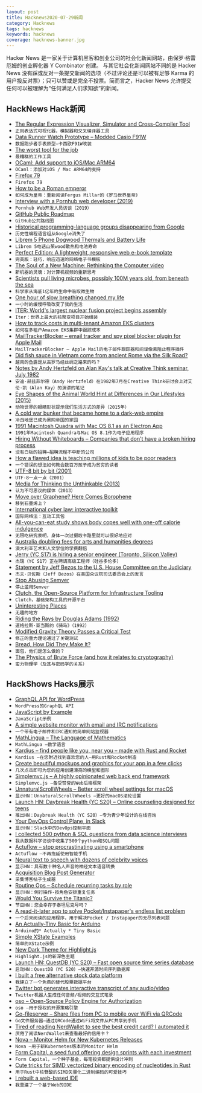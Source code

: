 ```yaml
---
layout: post
title: Hacknews2020-07-29新闻
category: Hacknews
tags: hacknews
keywords: hacknews
coverage: hacknews-banner.jpg
---
```


Hacker News 是一家关于计算机黑客和创业公司的社会化新闻网站，由保罗·格雷厄姆的创业孵化器 Y Combinator 创建。
与其它社会化新闻网站不同的是 Hacker News 没有踩或反对一条提交新闻的选项（不过评论还是可以被有足够 Karma 的用户投反对票）；只可以赞或是完全不投票。简而言之，Hacker News 允许提交任何可以被理解为“任何满足人们求知欲”的新闻。

## HackNews Hack新闻


- [The Regular Expression Visualizer, Simulator and Cross-Compiler Tool](https://blog.robertelder.org/regular-expression-visualizer/)
- `正则表达式可视化器，模拟器和交叉编译器工具`
- [Data Runner Watch Prototype – Modded Casio F91W](https://n-o-d-e.net/datarunner.html)
- `数据跑步者手表原型–卡西欧F91W改装`
- [The worst tool for the job](https://www.johndcook.com/blog/2020/07/25/worst-tool-for-the-job/)
- `最糟糕的工作工具`
- [OCaml: Add support to iOS/Mac ARM64](https://github.com/ocaml/ocaml/pull/9699)
- `OCaml：添加对iOS / Mac ARM64的支持`
- [Firefox 79](https://hacks.mozilla.org/2020/07/firefox-79/)
- `Firefox 79`
- [How to be a Roman emperor](https://www.the-tls.co.uk/articles/how-to-be-a-roman-emperor-essay-mary-beard/)
- `如何成为皇帝：重新阅读Fergus Millar的《罗马世界皇帝》`
- [Interview with a Pornhub web developer (2019)](https://davidwalsh.name/pornhub-interview)
- `Pornhub Web开发人员访谈（2019）`
- [GitHub Public Roadmap](https://github.com/github/roadmap)
- `GitHub公共路线图`
- [Historical programming-language groups disappearing from Google](https://lwn.net/Articles/827233/)
- `历史性编程语言组从Google消失了`
- [Librem 5 Phone Dogwood Thermals and Battery Life](https://puri.sm/posts/dogwood-thermals-and-battery-life/)
- `Librem 5电话山茱wood散热和电池寿命`
- [Perfect Edition: A lightweight, responsive web e-book template](https://github.com/robinsloan/perfect-edition)
- `完美版：轻巧，响应迅速的网络电子书模板`
- [The Soul of a New Machine: Rethinking the Computer video](https://www.youtube.com/watch?v=vvZA9n3e5pc&list=PLoROMvodv4rMWw6rRoeSpkiseTHzWj6vu)
- `新机器的灵魂：对计算机视频的重新思考`
- [Scientists pull living microbes, possibly 100M years old, from beneath the sea](https://www.sciencemag.org/news/2020/07/scientists-pull-living-microbes-100-million-years-beneath-sea)
- `科学家从海底1亿年的生命中吸取微生物`
- [One hour of slow breathing changed my life](https://www.theguardian.com/lifeandstyle/2020/jul/26/every-breath-you-take-the-lost-art-of-breathing)
- `一小时的缓慢呼吸改变了我的生活`
- [ITER: World's largest nuclear fusion project begins assembly](https://www.bbc.co.uk/news/science-environment-53573294)
- `Iter：世界上最大的核聚变项目开始组装`
- [How to track costs in multi-tenant Amazon EKS clusters](https://aws.amazon.com/blogs/containers/how-to-track-costs-in-multi-tenant-amazon-eks-clusters-using-kubecost/)
- `如何在多租户Amazon EKS集群中跟踪成本`
- [MailTrackerBlocker – email tracker and spy pixel blocker plugin for Apple Mail](https://apparition47.github.io/MailTrackerBlocker/)
- `MailTrackerBlocker – Apple Mail的电子邮件跟踪器和间谍像素阻止程序插件`
- [Did fish sauce in Vietnam come from ancient Rome via the Silk Road?](https://www.scmp.com/lifestyle/food-drink/article/3094604/did-fish-sauce-vietnam-come-ancient-rome-silk-road)
- `越南的鱼露是从古罗马经丝绸之路来的吗？`
- [Notes by Andy Hertzfeld on Alan Kay's talk at Creative Think seminar, July 1982](https://www.folklore.org/StoryView.py?project=Macintosh&story=Creative_Think.txt)
- `安迪·赫兹菲尔德（Andy Hertzfeld）在1982年7月在Creative Think研讨会上对艾伦·凯（Alan Kay）的演讲的笔记`
- [Eye Shapes of the Animal World Hint at Differences in Our Lifestyles (2015)](https://www.npr.org/sections/health-shots/2015/08/07/430149677/eye-shapes-of-the-animal-world-hint-at-differences-in-our-lifestyles)
- `动物世界的眼睛形状提示我们生活方式的差异（2015年）`
- [A cold war bunker that became home to a dark-web empire](https://www.newyorker.com/magazine/2020/08/03/the-cold-war-bunker-that-became-home-to-a-dark-web-empire)
- `冷战地堡已成为黑网帝国的家园`
- [1991 Macintosh Quadra with Mac OS 8.1 as an Electron App](https://github.com/felixrieseberg/macintosh.js)
- `1991年Macintosh Quandra与Mac OS 8.1作为电子应用程序`
- [Hiring Without Whiteboards – Companies that don't have a broken hiring process](https://github.com/poteto/hiring-without-whiteboards)
- `没有白板的招聘–招聘流程不中断的公司`
- [How a flawed idea is teaching millions of kids to be poor readers](https://www.apmreports.org/episode/2019/08/22/whats-wrong-how-schools-teach-reading)
- `一个错误的想法如何教会数百万孩子成为贫穷的读者`
- [UTF-8 bit by bit (2001)](https://wiki.tcl-lang.org/page/UTF%2D8+bit+by+bit)
- `UTF-8一点一点（2001）`
- [Media for Thinking the Unthinkable (2013)](http://worrydream.com/MediaForThinkingTheUnthinkable/)
- `认为不可思议的媒体（2013）`
- [Move over Graphene? Here Comes Borophene](https://www.realclearscience.com/quick_and_clear_science/2020/07/28/move_over_graphene_here_comes_borophene.html)
- `移到石墨烯上？`
- [International cyber law: interactive toolkit](https://cyberlaw.ccdcoe.org/wiki/Main_Page)
- `国际网络法：互动工具包`
- [All-you-can-eat study shows body copes well with one-off calorie indulgence](https://www.bath.ac.uk/announcements/all-you-can-eat-pizza-study-shows-body-copes-surprisingly-well-with-one-off-calorie-indulgence/)
- `无限吃研究表明，身体一次过摄取卡路里就可以很好地应对`
- [Australia doubling fees for arts and humanities degrees](https://www.bbc.com/worklife/article/20200728-why-australia-is-charging-more-to-study-history)
- `澳大利亚艺术和人文学位的学费翻倍`
- [Jerry (YC S17) is hiring a senior engineer (Toronto, Silicon Valley)](https://apply.workable.com/jerry/j/FA1F4C0876/)
- `杰瑞（YC S17）正在聘请高级工程师（硅谷多伦多）`
- [Statement by Jeff Bezos to the U.S. House Committee on the Judiciary](https://blog.aboutamazon.com/policy/statement-by-jeff-bezos-to-the-u-s-house-committee-on-the-judiciary)
- `杰夫·贝佐斯（Jeff Bezos）在美国众议院司法委员会上的发言`
- [Stop Abusing Semver](https://samver.org/)
- `停止滥用Semver`
- [Clutch, the Open-Source Platform for Infrastructure Tooling](https://eng.lyft.com/announcing-clutch-the-open-source-platform-for-infrastructure-tooling-143d00de9713)
- `Clutch，基础架构工具的开源平台`
- [Uninteresting Places](http://popula.com/2020/07/27/florida-mall/)
- `无趣的地方`
- [Riding the Rays by Douglas Adams (1992)](https://douglasadams.com/dna/980707-08-a.html)
- `道格拉斯·亚当斯的《骑马》（1992）`
- [Modified Gravity Theory Passes a Critical Test](https://www.quantamagazine.org/modified-gravity-theory-passes-a-critical-test-20200728/)
- `修正的重力理论通过了关键测试`
- [Bread, How Did They Make It?](https://acoup.blog/2020/07/24/collections-bread-how-did-they-make-it-part-i-farmers/)
- `面包，他们是怎么做的？`
- [The Physics of Brute Force (and how it relates to cryptography)](https://pthree.org/2016/06/19/the-physics-of-brute-force/)
- `蛮力物理学（及其与密码学的关系）`


## HackShows Hacks展示

- [ GraphQL API for WordPress](https://github.com/GraphQLAPI/graphql-api)
- `WordPress的GraphQL API`
- [ JavaScript by Example](https://paradite.github.io/jsbyexample/)
- `JavaScript示例`
- [ A simple website monitor with email and IRC notifications](https://olifant.io)
- `一个带有电子邮件和IRC通知的简单网站监视器`
- [ MathLingua – The Language of Mathematics](http://www.mathlingua.org/)
- `MathLingua –数学语言`
- [ Kardius – find people like you, near you – made with Rust and Rocket](https://www.kardius.com/)
- `Kardius –在您附近找到喜欢您的人–用Rust和Rocket制造`
- [ Create beautiful mockups and graphics for your app in a few clicks](https://previewed.app/)
- `几次点击即可为您的应用创建漂亮的模型和图形`
- [ Simplemvc.js – A highly opinionated web back end framework](https://jeremyaboyd.com/post/simplemvc-js)
- `Simplemvc.js –备受赞誉的Web后端框架`
- [ UnnaturalScrollWheels – Better scroll wheel settings for macOS](https://github.com/ther0n/UnnaturalScrollWheels)
- `显示HN：UnnaturalScrollWheels –更好的macOS滚轮设置`
- [Launch HN: Daybreak Health (YC S20) – Online counseling designed for teens](item?id=23965855)
- `推出HN：Daybreak Health（YC S20）–专为青少年设计的在线咨询`
- [ Your DevOps Control Plane, in Slack](https://cto.ai/blog/slack-control-plane-for-devops-workflows/)
- `显示HN：Slack中的DevOps控制平面`
- [ I collected 500 python & SQL questions from data science interviews](https://platform.stratascratch.com)
- `我从数据科学访谈中收集了500个python和SQL问题`
- [ Actuflow – stop procrastinating using a smartphone](https://acture.app/)
- `Actuflow –不再拖延使用智能手机`
- [ Neural text to speech with dozens of celebrity voices](http://vocodes.com)
- `显示HN：具有数十种名人声音的神经文本语音转换`
- [ Acquisition Blog Post Generator](https://thisstartupacquisitionannouncementdoesnotexist.ajnisbet.com/)
- `采集博客帖子生成器`
- [ Routine Ops – Schedule recurring tasks by role](https://routineops.com)
- `显示HN：例行操作-按角色安排重复任务`
- [ Would You Survive the Titanic?](https://www.gradio.app/hub/hub-titanic)
- `节目HN：您会幸存于泰坦尼克号吗？`
- [ A read-it-later app to solve Pocket/Instapaper's endless list problem](https://dayreads.com)
- `一个后来阅读的应用程序，用于解决Pocket / Instapaper的无尽列表问题`
- [ An Actually-Tiny Basic for Arduino](https://github.com/trevorjay/atinybasic)
- `Arduino的* Actually * Tiny Basic`
- [ Simple XState Examples](https://bradwoods.io/guides/xstate)
- `简单的XState示例`
- [ New Dark Theme for Highlight.js](https://github.com/tonyaldon/discreet-theme)
- `Highlight.js的新深色主题`
- [Launch HN: QuestDB (YC S20) – Fast open source time series database](item?id=23975807)
- `启动HN：QuestDB（YC S20）–快速开源时间序列数据库`
- [ I built a free alternative stock data platform](https://www.quiverquant.com/dashboard/)
- `我建立了一个免费的替代股票数据平台`
- [ Twitter bot generates interactive transcript of any audio/video](https://twitter.com/spext_it)
- `Twitter机器人生成任何音频/视频的交互式笔录`
- [ oso – Open-Source Policy Engine for Authorization](https://www.osohq.com/)
- `oso –用于授权的开源策略引擎`
- [ Go-fileserver – Share files from PC to mobile over WiFi via QRCode](https://github.com/prdpx7/go-fileserver)
- `Go文件服务器–通过QRCode通过WiFi将文件从PC共享到手机`
- [ Tired of reading NerdWallet to see the best credit card? I automated it](https://savewithtrove.com/)
- `厌倦了阅读NerdWallet来查看最好的信用卡？`
- [ Nova – Monitor Helm for New Kubernetes Releases](https://github.com/FairwindsOps/nova/)
- `Nova –用于新Kubernetes版本的Monitor Helm`
- [ Form Capital, a seed fund offering design sprints with each investment](http://formcapital.com)
- `Form Capital，一个种子基金，每笔投资都提供设计冲刺`
- [ Cute tricks for SIMD vectorized binary encoding of nucleotides in Rust](https://github.com/Daniel-Liu-c0deb0t/cute-nucleotides)
- `用于Rust中核苷酸的SIMD矢量化二进制编码的可爱技巧`
- [ I rebuilt a web-based IDE](https://www.atheos.io/)
- `我重建了一个基于Web的IDE`

